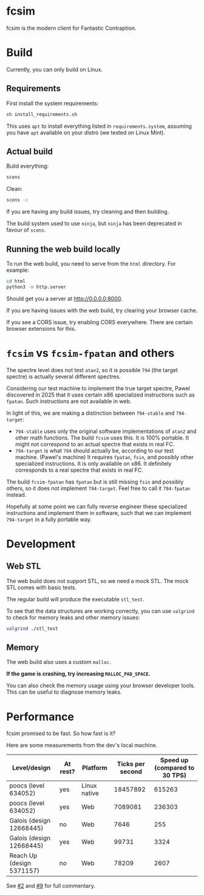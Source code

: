 # fcsim

fcsim is the modern client for Fantastic Contraption.

# Build

Currently, you can only build on Linux.

## Requirements

First install the system requirements:

```sh
sh install_requirements.sh
```

This uses `apt` to install everything listed in `requirements.system`, assuming you have `apt` available on your distro (we tested on Linux Mint).

## Actual build

Build everything:

```sh
scons
```

Clean:

```sh
scons -c
```

If you are having any build issues, try cleaning and then building.

The build system used to use `ninja`, but `ninja` has been deprecated in favour of `scons`.

## Running the web build locally

To run the web build, you need to serve from the `html` directory. For example:

```sh
cd html
python3 -m http.server
```

Should get you a server at http://0.0.0.0:8000.

If you are having issues with the web build, try clearing your browser cache.

If you see a CORS issue, try enabling CORS everywhere.
There are certain browser extensions for this.

# `fcsim` vs `fcsim-fpatan` and others

The spectre level does not test `atan2`, so it is possible `794` (the target spectre) is actually several different spectres.

Considering our test machine to implement the true target spectre, Pawel discovered in 2025 that it uses certain x86 specialized instructions such as `fpatan`.
Such instructions are not available in web.

In light of this, we are making a distinction between `794-stable` and `794-target`:

* `794-stable` uses only the original software implementations of `atan2` and other math functions. The build `fcsim` uses this. It is 100% portable. It might not correspond to an actual spectre that exists in real FC.
* `794-target` is what `794` should actually be, according to our test machine. (Pawel's machine) It requires `fpatan`, `fsin`, and possibly other specialized instructions. It is only available on x86. It definitely corresponds to a real spectre that exists in real FC.

The build `fcsim-fpatan` has `fpatan` but is still missing `fsin` and possibly others, so it does not implement `794-target`.
Feel free to call it `794-fpatan` instead.

Hopefully at some point we can fully reverse engineer these specialized instructions and implement them in software, such that we can implement `794-target` in a fully portable way.

# Development

## Web STL

The web build does not support STL, so we need a mock STL.
The mock STL comes with basic tests.

The regular build will produce the executable `stl_test`.

To see that the data structures are working correctly, you can use `valgrind` to check for memory leaks and other memory issues:

```sh
valgrind ./stl_test
```

## Memory

The web build also uses a custom `malloc`.

**If the game is crashing, try increasing `MALLOC_PAD_SPACE`.**

You can also check the memory usage using your browser developer tools.
This can be useful to diagnose memory leaks.

# Performance

fcsim promised to be fast. So how fast is it?

Here are some measurements from the dev's local machine.

| Level/design              | At rest? | Platform     | Ticks per second | Speed up (compared to 30 TPS) |
|---------------------------|----------|--------------|------------------|-------------------------------|
| poocs (level 634052)      | yes      | Linux native | 18457892         | 615263                        |
| poocs (level 634052)      | yes      | Web          | 7089081          | 236303                        |
| Galois (design 12668445)  | no       | Web          | 7646             | 255                           |
| Galois (design 12668445)  | yes      | Web          | 99731            | 3324                          |
| Reach Up (design 5371157) | no       | Web          | 78209            | 2607                          |

See [#2](https://github.com/evenifyouforget/fcsim/pull/2) and [#9](https://github.com/evenifyouforget/fcsim/pull/9) for full commentary.